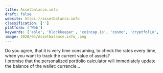 ```yaml
---
title: Assetbalance.info
draft: false 
website: https://assetbalance.info
classification: ['']
platform: ['Web']
keywords: ['able', 'blockkeeper', 'coincap.io', 'cosmo', 'cryptfolio', 'crypto_base_scanner', 'cryptocompare', 'cryptoradar', 'myeth', 'stocknerd', 'trade_a_minute', 'changelly', 'hummingbot']
image: 2020/04/Assetbalance.info_.png
---
```

Do you agree, that it is very time consuming,  to check the rates every time, when you want to track the current value of assets? <br>  I promise that the personalized portfolio calculator will immediately update the balance of the wallet: currencie…